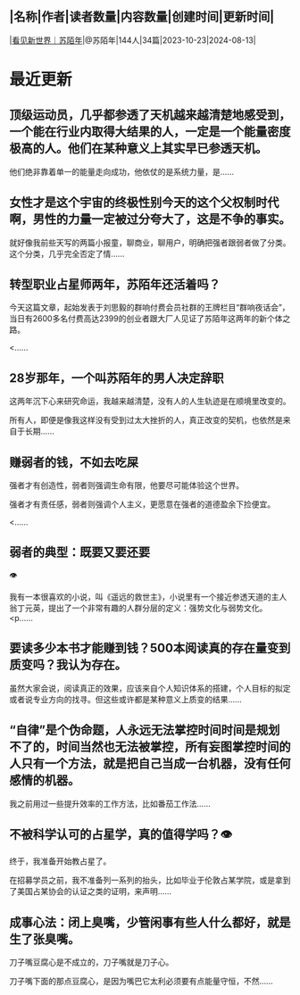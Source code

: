 |名称|作者|读者数量|内容数量|创建时间|更新时间|
---
|[看见新世界｜苏陌年](https://xiaobot.net/p/smarsworld?refer=0b133df9-27dc-423b-8101-639049001c13)|@苏陌年|144人|34篇|2023-10-23|2024-08-13|

# 最近更新
## 顶级运动员，几乎都参透了天机越来越清楚地感受到，一个能在行业内取得大结果的人，一定是一个能量密度极高的人。他们在某种意义上其实早已参透天机。

他们绝非靠着单一的能量走向成功，他依仗的是系统力量，是......
## 女性才是这个宇宙的终极性别今天的这个父权制时代啊，男性的力量一定被过分夸大了，这是不争的事实。

就好像我前些天写的两篇小报童，聊商业，聊用户，明确把强者跟弱者做了分类。这个分类，几乎完全否定了情......
## 转型职业占星师两年，苏陌年还活着吗？
今天这篇文章，起始发表于刘思毅的群响付费会员社群的王牌栏目“群响夜话会”，当日有2600多名付费高达2399的创业者跟大厂人见证了苏陌年这两年的新个体之路。

<......
## 28岁那年，一个叫苏陌年的男人决定辞职
这两年沉下心来研究命运，我越来越清楚，没有人的人生轨迹是在顺境里改变的。

所有人，即便是像我这样没有受到过太大挫折的人，真正改变的契机，也依然是来自于长期......
## 赚弱者的钱，不如去吃屎
强者才有创造性，弱者则强调生命有限，他要尽可能体验这个世界。

强者才有责任感，弱者则强调个人主义，更愿意在强者的道德盈余下捡便宜。

<......
## 弱者的典型：既要又要还要
👁

我有一本很喜欢的小说，叫《遥远的救世主》，小说里有一个接近参透天道的主人翁丁元英，提出了一个非常有趣的人群分层的定义：强势文化与弱势文化。
<p......
## 要读多少本书才能赚到钱？500本阅读真的存在量变到质变吗？我认为存在。

虽然大家会说，阅读真正的效果，应该来自个人知识体系的搭建，个人目标的拟定或者说专业方向的找寻。但这些或许都是某种意义上质变的结果......
## “自律”是个伪命题，人永远无法掌控时间时间是规划不了的，时间当然也无法被掌控，所有妄图掌控时间的人只有一个方法，就是把自己当成一台机器，没有任何感情的机器。

我之前用过一些提升效率的工作方法，比如番茄工作法......
## 不被科学认可的占星学，真的值得学吗？👁

终于，我准备开始教占星了。

在招募学员之前，我不准备列一系列的抬头，比如毕业于伦敦占某学院，或是拿到了美国占某协会的认证之类的证明，来声明......
## 成事心法：闭上臭嘴，少管闲事有些人什么都好，就是生了张臭嘴。

刀子嘴豆腐心是不成立的，刀子嘴就是刀子心。

刀子嘴下面的那点豆腐心，是因为嘴巴它太利必须要有点能量守恒，不然......

